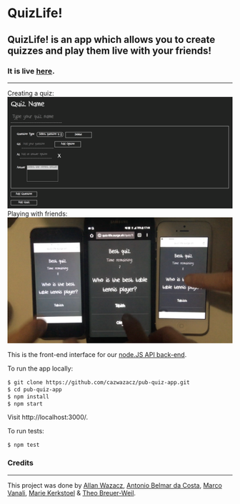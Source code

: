 # QuizLife!

## QuizLife! is an app which allows you to create quizzes and play them live with your friends!

### It is live [here](http://www.quiz-life.surge.sh).
---
Creating a quiz:
![img](/img/quizbuilder.png)
Playing with friends:
![img](/img/gameplay.png)

This is the front-end interface for our [node.JS API back-end](https://www.github.com/cazwazacz/pub-quiz-api).

To run the app locally:
```
$ git clone https://github.com/cazwazacz/pub-quiz-app.git
$ cd pub-quiz-app
$ npm install
$ npm start
```
Visit http://localhost:3000/.

To run tests:
```
$ npm test
```
### Credits
---

This project was done by [Allan Wazacz](https://www.github.com/cazwazacz/), [Antonio Belmar da Costa](https://github.com/antoniobelmar/), [Marco Vanali](https://github.com/Vanals/), [Marie Kerkstoel](https://github.com/mariekerkstoel/) & [Theo Breuer-Weil](https://www.github.com/somemarsupials/).
